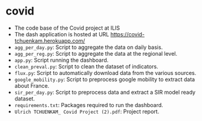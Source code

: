 # covid
* The code base of the Covid project at ILIS 
* The dash application is hosted at URL https://covid-tchuenkam.herokuapp.com/
* `agg_per_day.py`: Script to aggregate the data on daily basis.
* `agg_per_reg.py`: Script to aggregate the data at the regional level. 
* `app.py`: Script running the dashboard.
* `clean_preval.py`: Script to clean the dataset of indicators.
* `flux.py`: Script to automatically download data from the various sources.
* `google_mobility.py`: Script to preprocess google mobility to extract data about France. 
* `sir_per_day.py`: Script to preprocess data and extract a SIR model ready dataset. 
* `requirements.txt`: Packages required to run the dashboard.
* `Ulrich TCHUENKAM_ Covid Project (2).pdf`: Project report. 

